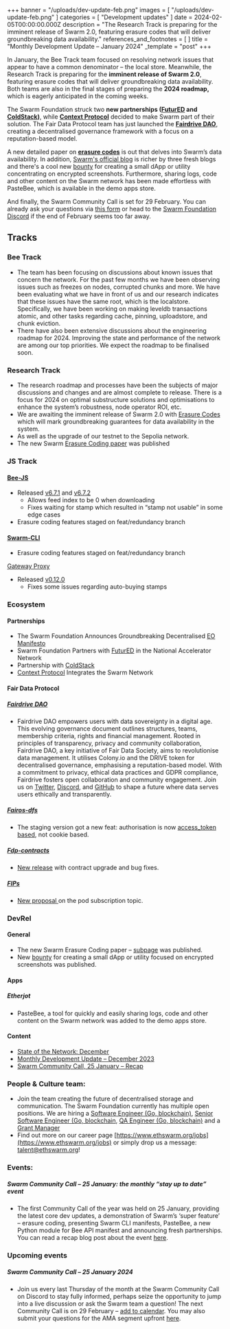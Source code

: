 +++
banner = "/uploads/dev-update-feb.png"
images = [ "/uploads/dev-update-feb.png" ]
categories = [ "Development updates" ]
date = 2024-02-05T00:00:00.000Z
description = "The Research Track is preparing for the imminent release of Swarm 2.0, featuring erasure codes that will deliver groundbreaking data availability."
references_and_footnotes = [ ]
title = "Monthly Development Update – January 2024"
_template = "post"
+++



In January, the Bee Track team focused on resolving network issues that appear to have a common denominator – the local store. Meanwhile, the Research Track is preparing for the **imminent release of Swarm 2.0**, featuring erasure codes that will deliver groundbreaking data availability. Both teams are also in the final stages of preparing the **2024 roadmap,** which is eagerly anticipated in the coming weeks.

The Swarm Foundation struck two **new partnerships ([FuturED](https://blog.ethswarm.org/foundation/2024/swarm-foundation-partners-with-futured-in-the-national-accelerator-network/) and [ColdStack](https://blog.ethswarm.org/foundation/2024/swarm-unveils-partnership-with-coldstack/))**, while **[Context Protocol](https://blog.ethswarm.org/foundation/2024/context-protocol-integrates-the-swarm-network/)** decided to make Swarm part of their solution. The Fair Data Protocol team has just launched the **[Fairdrive DAO](https://github.com/fairDataSociety/Fairdrive-DAO)**, creating a decentralised governance framework with a focus on a reputation-based model.

A new detailed paper on **[erasure codes](https://papers.ethswarm.org/p/erasure/)** is out that delves into Swarm’s data availability. In addition, [Swarm's official blog](https://blog.ethswarm.org/) is richer by three fresh blogs and there's a cool new [bounty](https://app.dework.xyz/swarm-41421/main-space-85561) for creating a small dApp or utility concentrating on encrypted screenshots. Furthermore, sharing logs, code and other content on the Swarm network has been made effortless with PasteBee, which is available in the demo apps store.

And finally, the Swarm Community Call is set for 29 February. You can already ask your questions via [this form](https://airtable.com/appNS3aNAw7rihPeg/shrBRyrMkXFsJvLS3) or head to the [Swarm Foundation Discord](https://discord.com/channels/799027393297514537/801438093927776286) if the end of February seems too far away. 


## Tracks
### Bee Track
* The team has been focusing on discussions about known issues that concern the network. For the past few months we have been observing issues such as freezes on nodes, corrupted chunks and more. We have been evaluating what we have in front of us and our research indicates that these issues have the same root, which is the localstore. Specifically, we have been working on making leveldb transactions atomic, and other tasks regarding cache, pinning, uploadstore, and chunk eviction.
* There have also been extensive discussions about the engineering roadmap for 2024. Improving the state and performance of the network are among our top priorities. We expect the roadmap to be finalised soon.


### Research Track
* The research roadmap and processes have been the subjects of major discussions and changes and are almost complete to release. There is a focus for 2024 on optimal substructure solutions and optimisations to enhance the system’s robustness, node operator ROI, etc. 
* We are awaiting the imminent release of Swarm 2.0 with [Erasure Codes](https://papers.ethswarm.org/p/erasure/) which will mark groundbreaking guarantees for data availability in the system. 
* As well as the upgrade of our testnet to the Sepolia network.
* The new Swarm [Erasure Coding paper](https://papers.ethswarm.org/p/erasure/) was published


### JS Track
#### [Bee-JS](https://github.com/ethersphere/bee-js/)
* Released [v6.7.1](https://github.com/ethersphere/bee-js/releases/tag/v6.7.1) and [v6.7.2](https://github.com/ethersphere/bee-js/releases/tag/v6.7.2)
    * Allows feed index to be 0 when downloading
    * Fixes waiting for stamp which resulted in “stamp not usable” in some edge cases
* Erasure coding features staged on feat/redundancy branch

#### [Swarm-CLI](https://github.com/ethersphere/swarm-cli)
* Erasure coding features staged on feat/redundancy branch

[Gateway Proxy](https://github.com/ethersphere/gateway-proxy)
* Released [v0.12.0](https://github.com/ethersphere/gateway-proxy/releases/tag/v0.12.0)
    * Fixes some issues regarding auto-buying stamps


### Ecosystem

#### Partnerships
* The Swarm Foundation Announces Groundbreaking Decentralised [EO Manifesto](https://blog.ethswarm.org/foundation/2024/the-swarm-foundation-announces-groundbreaking-decentralised-eo-manifesto/)
* Swarm Foundation Partners with [FuturED](https://blog.ethswarm.org/foundation/2024/swarm-foundation-partners-with-futured-in-the-national-accelerator-network/) in the National Accelerator Network
* Partnership with [ColdStack](https://blog.ethswarm.org/foundation/2024/swarm-unveils-partnership-with-coldstack/)
* [Context Protocol](https://blog.ethswarm.org/foundation/2024/context-protocol-integrates-the-swarm-network/) Integrates the Swarm Network



#### Fair Data Protocol
##### [Fairdrive DAO](https://github.com/fairDataSociety/Fairdrive-DAO)
* Fairdrive DAO empowers users with data sovereignty in a digital age. This evolving governance document outlines structures, teams, membership criteria, rights and financial management. Rooted in principles of transparency, privacy and community collaboration, Fairdrive DAO, a key initiative of Fair Data Society, aims to revolutionise data management. It utilises Colony.io and the DRIVE token for decentralised governance, emphasising a reputation-based model. With a commitment to privacy, ethical data practices and GDPR compliance, Fairdrive fosters open collaboration and community engagement. Join us on [Twitter](https://twitter.com/fairdatasociety), [Discord](https://discord.gg/RpX5eU4Cpr), and [GitHub](https://github.com/fairDataSociety) to shape a future where data serves users ethically and transparently.

##### [Fairos-dfs](https://github.com/fairDataSociety/fairOS-dfs)
* The staging version got a new feat: authorisation is now [access_token based](https://github.com/fairDataSociety/fairOS-dfs/pull/585), not cookie based.

##### [Fdp-contracts](https://github.com/fairDataSociety/fdp-contracts)
* [New release](https://github.com/fairDataSociety/fdp-contracts/releases) with contract upgrade and bug fixes.

##### [FIPs](https://github.com/fairDataSociety/FIPs)
* [New proposal ](https://github.com/fairDataSociety/FIPs/blob/feat/creator-pods/text/0078-creator-pods.md)on the pod subscription topic.


### DevRel
#### General
* The new Swarm Erasure Coding paper –  [subpage](https://papers.ethswarm.org/p/erasure/) was published.
* New [bounty](https://app.dework.xyz/swarm-41421/main-space-85561) for creating a small dApp or utility focused on encrypted screenshots was published.


#### Apps
##### Etherjot
* PasteBee, a tool for quickly and easily sharing logs, code and other content on the Swarm network was added to the demo apps store.

#### Content
* [State of the Network: December](https://blog.ethswarm.org/foundation/2024/state-of-the-network-december/)
* [Monthly Development Update – December 2023](https://blog.ethswarm.org/foundation/2024/monthly-development-update-december-2023/)
* [Swarm Community Call, 25 January – Recap](https://blog.ethswarm.org/foundation/2024/swarm-community-call-25-january-recap/)


### People & Culture team:
* Join the team creating the future of decentralised storage and communication. The Swarm Foundation currently has multiple open positions. We are hiring a [Software Engineer (Go, blockchain)](https://www.ethswarm.org/jobs/Software_Engineer_go_blockchain), [Senior Software Engineer (Go, blockchain](https://www.ethswarm.org/jobs/senior-software-engineer-go), [QA Engineer (Go, blockchain)](https://www.ethswarm.org/jobs/senior-software-engineer-go) and a [Grant Manager](https://www.ethswarm.org/jobs/grant-manager)
* Find out more on our career page [https://www.ethswarm.org/jobs](https://www.ethswarm.org/jobs) or simply drop us a message: talent@ethswarm.org!



### Events:
##### **Swarm Community Call – 25 January:** the monthly “stay up to date” event
* The first Community Call of the year was held on 25 January, providing the latest core dev updates, a demonstration of Swarm’s ‘super feature’ – erasure coding, presenting Swarm CLI manifests, PasteBee, a new Python module for Bee API manifest and announcing fresh partnerships. You can read a recap blog post about the event [here](https://blog.ethswarm.org/foundation/2024/swarm-community-call-25-january-recap/).


### Upcoming events
##### **Swarm Community Call – 25 January 2024**
* Join us every last Thursday of the month at the Swarm Community Call on Discord to stay fully informed, perhaps seize the opportunity to jump into a live discussion or ask the Swarm team a question! The next Community Call is on 29 February – [add to calendar](https://www.addevent.com/event/iH19625610). You may also submit your questions for the AMA segment upfront [here](https://airtable.com/appNS3aNAw7rihPeg/shrBRyrMkXFsJvLS3). 